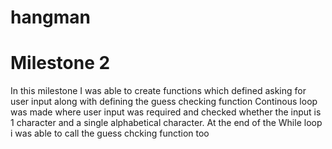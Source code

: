 # hangman
# Milestone 2
In this milestone I was able to create functions which defined asking for user input along with defining the guess checking function
Continous loop was made where user input was required and checked whether the input is 1 character and a single alphabetical character. 
At the end of the While loop i was able to call the guess chcking function too
